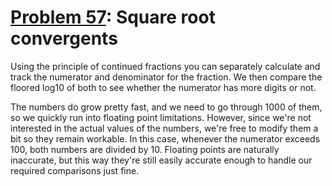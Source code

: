# [Problem 57](https://projecteuler.net/problem=57): Square root convergents

Using the principle of continued fractions you can separately calculate and track the numerator and denominator for the fraction.
We then compare the floored log10 of both to see whether the numerator has more digits or not.

The numbers do grow pretty fast, and we need to go through 1000 of them, so we quickly run into floating point limitations.
However, since we're not interested in the actual values of the numbers, we're free to modify them a bit so they remain workable.
In this case, whenever the numerator exceeds 100, both numbers are divided by 10.
Floating points are naturally inaccurate, but this way they're still easily accurate enough to handle our required comparisons just fine.
